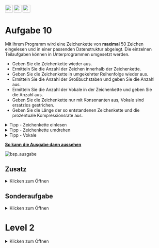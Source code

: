 <a href="https://github.com/hshf1/VorlesungC/discussions"><img src="https://img.shields.io/badge/Allgemein-Q%26A-informational?logo=github" height="25"/></a>
<a href="https://github.com/hshf1/VorlesungC/discussions/categories/02_übungsaufgaben"><img src="https://img.shields.io/badge/Übungsaufgaben-Q%26A-informational?logo=c" height="25"/></a>
<a href="https://github.com/hshf1/VorlesungC/discussions/15"><img src="https://img.shields.io/badge/Aufgabe_bewerten-red?logo=c" height="25"/></a>

# Aufgabe 10
 
 Mit Ihrem Programm wird eine Zeichenkette von **maximal** 50 Zeichen eingelesen und in einer passenden Datenstruktur abgelegt.
 Die einzelnen Teilaufgaben können in Unterprogrammen umgesetzt werden.
 
 - Geben Sie die Zeichenkette wieder aus.
 - Ermitteln Sie die Anzahl der Zeichen innerhalb der Zeichenkette.
 - Geben Sie die Zeichenkette in umgekehrter Reihenfolge wieder aus.
 - Ermitteln Sie die Anzahl der Großbuchstaben und geben Sie die Anzahl aus.
 - Ermitteln Sie die Anzahl der Vokale in der Zeichenkette und geben Sie die Anzahl aus.
 - Geben Sie die Zeichenkette nur mit Konsonanten aus, Vokale sind ersatzlos gestrichen.
 - Geben Sie die Länge der so entstandenen Zeichenkette und die prozentuale Kompressionsrate aus.

 <details>
 <summary>Tipp - Zeichenkette einlesen</summary>
 Um eine Zeichenkette einzulesen, gibt es drei Varianten, die verwendet werden können:
 
- gets(zeichenkette)
- fgets(zeichenkette, zeichenanzahl, stdin)
  - stdin steht für die Tastatur mit fgets kann auch von anderen Quellen gelesen werden
- scanf("%<anzahl>s", zeichenkette)
  -  https://www.tutorialspoint.com/c_standard_library/c_function_scanf.htm
 
 </details>
 
 <details>
 <summary>Tipp - Zeichenkette umdrehen</summary>
 
 - (for-)Schleifen können auch runter zählen
 - Ein Zwischenspeicher oder eine zweite Zeichenkette könnte hilfreich sein
 
 </details>
 
<details>
 <summary>Tipp - Vokale</summary>
 
 - Zeichen können auch als Zahlen dargestellt werden. Dafür gibt es eine bestimmte Tabelle (ASCII)
 - Mittels einer oder mehrerer logische(n/r) Operation(en) können die gewünschten Kriterien kombiniert werden. Möglicherweise macht auch die CASE Anweisung Sinn. 
 
 </details>

<ins><b>So kann die Ausgabe dann aussehen</b></ins>
<br />

![bsp_ausgabe](https://user-images.githubusercontent.com/100713757/192606784-f63ede01-8f85-4b34-8a5a-57aba9421a5c.gif)

## Zusatz
<details>
 <summary>Klicken zum Öffnen</summary>
 Erstellen Sie zu jeder Teilaufgabe ein Struktogramm
 
 
 Erstellen Sie eine Funktion zum einlesen der Zeichenketten. Die Funktion bekommt eine Zeichenkette übergeben und über diese soll die Eingabe des Nutzers zurück gegeben werden. 
 
 
 Erstellen Sie eine Funktion zum invertieren von Zeichenketten. Die Funtkion bekommt 2 Zeichenketten übergeben. In der ersten wird der Originalsatz übergeben. In der zweiten Zeichenkette soll die Zeichenkette in umgekehrter Reigenfolge wieder zurück gegeben werden. 
 
 Binden Sie beide Funktionen in ihre Main-Funktion ein und geben Sie die rückgegebenen Sätze auch auf dem Bildschirm aus.
  
  </details>
  
  ## Sonderaufgabe
  <details>
 <summary>Klicken zum Öffnen</summary>
 Auch die Großbuchstaben Ä, Ö und Ü sollen gezählt werden.
 
</details>

 # Level 2
  <details>
 <summary>Klicken zum Öffnen</summary>
   WS 14
   
   Bei der Suche nach einer Fahrtverbindung hat der Reisende eine Zieladresse in Deutschland angegeben, die aus der Postleitzahl, dem Ort, der Straße und der Hausnummer besteht. Unglücklicherweise hat er die übliche Reihenfolge der Adressenangaben geändert, sodass z.B. nicht garantiert ist, dass die Hausnummer unmittelbar nach dem Straßennamen steht, oder dass die PLZ am Anfang der Zeichenkette zu finden ist.
Der Reisende kann z.B. statt der Zieladresse
   
 „30173 Hannover, Hildesheimer Straße 140.“
   
eine folgende Adresse eintippen:
   
 „140 Hannover 30173 Hildesheimer Straße.“
   
Schreiben Sie ein ablauffähiges C-Programm, das die Adresse analysiert und sowohl die Postleitzahl als  auch die Hausnummer in der angegebenen Adresse ermittelt.
   
a) Fordern Sie den Benutzer auf, eine Adresse einzugeben. Lesen Sie die Adresseeingabe von der
Tastatur ein und speichern Sie die Adresseingabe in einer passenden Datenstruktur.
Überprüfen Sie mit Ihrem Programm, ob die Zeichenkette nicht leer ist oder ob die Zeichenkette
nicht mit einem "." endet.
   
b) Zerlegen Sie die Adresse in die einzelnen Adressbestandteile. Gehen Sie davon aus, dass die Adressbestandsteile durch ein Leerzeichen getrennt sind und mit einem Punkt enden. Speichern
Sie die einzelnen Adressbestandteile in einer passenden Datenstruktur.
   
c) Analysieren Sie für jeden Adressbestandteil, ob es sich um die Postleitzahl oder die Hausnummer handelt. Finden Sie geeignete Kriterien für diese Analyse.
   
d) Falls Ihr Programm eine Postleitzahl oder eine Hausnummer identifizieren konnte, sollen diese
auf dem Bildschirm ausgegeben werden.
Geben Sie den vollständigen Quell-Code Ihres Programmes an.
   </details>
